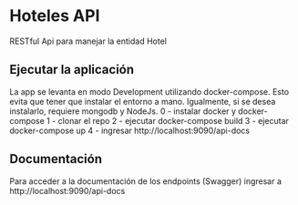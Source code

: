 # Hoteles API
RESTful Api para manejar la entidad Hotel

## Ejecutar la aplicación
La app se levanta en modo Development utilizando docker-compose. Esto evita que tener que instalar el entorno a mano. Igualmente, si se desea instalarlo, requiere mongodb y NodeJs.
0 - instalar docker y docker-compose
1 - clonar el repo
2 - ejecutar docker-compose build
3 - ejecutar docker-compose up
4 - ingresar http://localhost:9090/api-docs

## Documentación
Para acceder a la documentación de los endpoints (Swagger) ingresar a http://localhost:9090/api-docs
